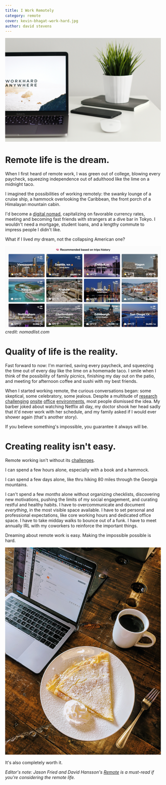 ```yaml
---
title: I Work Remotely
category: remote
cover: kevin-bhagat-work-hard.jpg
author: david stevens
---
```


![unsplash.com](./kevin-bhagat-work-hard.jpg)

# Remote life is the dream.

When I first heard of remote work, I was green out of college, blowing every paycheck, squeezing independence out of adulthood like the lime on a midnight taco.

I imagined the possibilities of working remotely: the swanky lounge of a cruise ship, a hammock overlooking the Caribbean, the front porch of a Himalayan mountain cabin.

I'd become a [digital nomad](https://levels.io/future-of-digital-nomads/), capitalizing on favorable currency rates, meeting and becoming fast friends with strangers at a dive bar in Tokyo.  I wouldn't need a mortgage, student loans, and a lengthy commute to impress people I didn't like.

What if I lived _my_ dream, not the collapsing American one?

![nomadlist.com](./nomadlist.jpg)_credit: nomadlist.com_

# Quality of life is the reality.

Fast forward to now: I'm married, saving every paycheck, and squeezing the time out of every day like the lime on a homemade taco.  I smile when I think of the possibility of family picnics, finishing my day out on the patio, and meeting for afternoon coffee and sushi with my best friends.

When I started working remote, the curious conversations began: some skeptical, some celebratory, some jealous.  Despite a multitude of [research](https://blog.shrm.org/sites/default/files/reports/WorkFlex%20Spotlight.pdf) [challenging](https://blog.hubstaff.com/why-remote-work-is-better/) [onsite](https://www.inc.com/brian-de-haaff/only-7-of-office-workers-are-productive-but-most-are-miserable.html) [office](https://qz.com/891537/if-you-dont-trust-your-employees-to-work-remotely-you-shouldnt-have-hired-them-in-the-first-place) [environments](https://www.forbes.com/sites/jeffboss/2017/05/19/why-ibms-move-to-rein-in-remote-workers-isnt-the-answer/#79d234043de0), most people dismissed the idea.  My barber joked about watching Netflix all day, my doctor shook her head sadly that it'd never work with her schedule, and my family asked if I would ever shower again (that's another story).

If you believe something's impossible, you guarantee it always will be.

# Creating reality isn't easy.

Remote working isn't without its [challenges](https://qz.com/775751/digital-nomad-problems-nomadlist-and-remoteok-founder-pieter-levels-explains-why-he-has-quit-the-nomadic-lifestyle/).

I can spend a few hours alone, especially with a book and a hammock.

I can spend a few days alone, like thru hiking 80 miles through the Georgia mountains.

I can't spend a few _months_ alone without organizing checklists, discovering new motivations, pushing the limits of my social engagement, and curating restful and healthy habits.  I have to overcommunicate and document _everything_, in the most visible space available.  I have to set personal and professional expectations, like core working hours and dedicated office space.  I have to take midday walks to bounce out of a funk.  I have to meet annually IRL with my coworkers to reinforce the important things.

Dreaming about remote work is easy.  Making the impossible possible is hard.

![](remote-workday.jpg)

It's also completely worth it.

_Editor's note: Jason Fried and David Hansson's [Remote](https://rachelbaskerville.com/reflections-on-remote-office-not-required-from-the-perspective-of-people-ops-on-a-small-remote-968f6e921b1c) is a must-read if you're considering the remote life._
